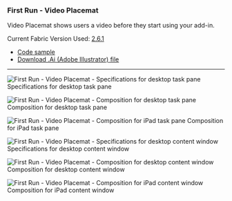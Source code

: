 ### First Run - Video Placemat

Video Placemat shows users a video before they start using your add-in.

Current Fabric Version Used: [2.6.1](https://github.com/OfficeDev/office-ui-fabric-core/releases/tag/2.6.1)

* [Code sample](https://github.com/OfficeDev/Office-Add-in-UX-Design-Patterns-Code/tree/master/templates/first-run/video-placemat)
* [Download .Ai (Adobe Illustrator) file](https://github.com/OfficeDev/Office-Add-in-UX-Design-Patterns/blob/master/Patterns/Source%20Files/FirstRun_VideoPlacemat.ai?raw=true)

***

![First Run - Video Placemat - Specifications for desktop task pane](https://raw.githubusercontent.com/OfficeDev/Office-Add-in-UX-Design-Patterns/master/Patterns/Assets/FirstRun_VideoPlacemat/FirstRun_VideoPlacemat_Desktop%20Task%20Pane%20Callouts.png)
Specifications for desktop task pane 


![First Run - Video Placemat - Composition for desktop task pane](https://raw.githubusercontent.com/OfficeDev/Office-Add-in-UX-Design-Patterns/master/Patterns/Assets/FirstRun_VideoPlacemat/FirstRun_VideoPlacemat_Desktop%20Task%20Pane.png)
Composition for desktop task pane 


![First Run - Video Placemat - Composition for iPad task pane](https://raw.githubusercontent.com/OfficeDev/Office-Add-in-UX-Design-Patterns/master/Patterns/Assets/FirstRun_VideoPlacemat/FirstRun_VideoPlacemat_iPad%20Task%20Pane.png)
Composition for iPad task pane 


![First Run - Video Placemat - Specifications for desktop content window](https://raw.githubusercontent.com/OfficeDev/Office-Add-in-UX-Design-Patterns/master/Patterns/Assets/FirstRun_VideoPlacemat/FirstRun_VideoPlacemat_Desktop%20Content%20Window%20Callouts.png)
Specifications for desktop content window


![First Run - Video Placemat - Composition for desktop content window](https://raw.githubusercontent.com/OfficeDev/Office-Add-in-UX-Design-Patterns/master/Patterns/Assets/FirstRun_VideoPlacemat/FirstRun_VideoPlacemat_Desktop%20Content%20Window.png)
Composition for desktop content window


![First Run - Video Placemat - Composition for iPad content window](https://raw.githubusercontent.com/OfficeDev/Office-Add-in-UX-Design-Patterns/master/Patterns/Assets/FirstRun_VideoPlacemat/FirstRun_VideoPlacemat_iPad%20Content%20Window.png)
Composition for iPad content window
